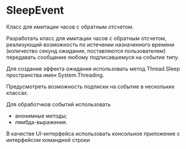 # SleepEvent
  Класс для имитации часов с обратным отсчетом.
  
  Разработать класс для имитации часов с обратным отсчетом, реализующий возможность
по истечении назначенного времени (количество секунд ожидания, поставляются пользователем) 
передавать сообщение любому подписавшемуся на событие типу.

  Для создания эффекта ожидания использовать метод Thread.Sleep пространства имен System.Threading. 
  
  Предусмотреть возможность подписки на событие в нескольких классах. 
  
  Для обработчков событий использовать 
 - анонимные методы; 
 - лямбда-выражения. 	
 
 В качестве UI-интерфейса использовать консольное приложение с интерфейсом командной строки
